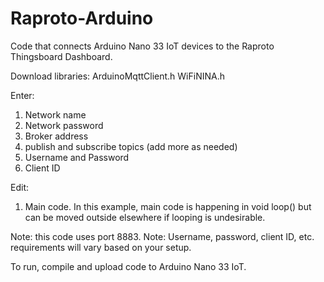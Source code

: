 # Raproto-Arduino
Code that connects Arduino Nano 33 IoT devices to the Raproto Thingsboard Dashboard.

Download libraries: 
ArduinoMqttClient.h
WiFiNINA.h

Enter: 
1. Network name
2. Network password
3. Broker address 
4. publish and subscribe topics (add more as needed) 
5. Username and Password 
6. Client ID 

Edit: 
1. Main code. In this example, main code is happening in void loop() but can be moved outside elsewhere if looping is undesirable. 

Note: this code uses port 8883. 
Note: Username, password, client ID, etc. requirements will vary based on your setup. 

To run, compile and upload code to Arduino Nano 33 IoT. 
